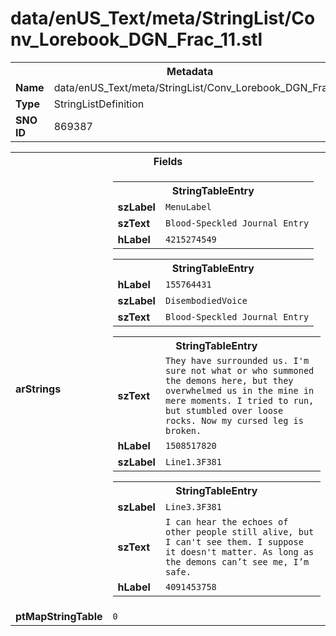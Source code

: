 <h1>data/enUS_Text/meta/StringList/Conv_Lorebook_DGN_Frac_11.stl</h1><table><tr><th colspan="100%">Metadata</th></tr><tr><td><b>Name</b></td><td>data/enUS_Text/meta/StringList/Conv_Lorebook_DGN_Frac_11.stl</td></tr><tr><td><b>Type</b></td><td>StringListDefinition</td></tr><tr><td><b>SNO ID</b></td><td>869387</td></tr></table>

<table><tr><th colspan="100%">Fields</th></tr><tr><td><b>arStrings</b></td><td><table><tr><th colspan="100%">StringTableEntry</th></tr><tr><td><b>szLabel</b></td><td><code>MenuLabel</code></td></tr><tr><td><b>szText</b></td><td><code>Blood-Speckled Journal Entry</code></td></tr><tr><td><b>hLabel</b></td><td><code>4215274549</code></td></tr></table>


<table><tr><th colspan="100%">StringTableEntry</th></tr><tr><td><b>hLabel</b></td><td><code>155764431</code></td></tr><tr><td><b>szLabel</b></td><td><code>DisembodiedVoice</code></td></tr><tr><td><b>szText</b></td><td><code>Blood-Speckled Journal Entry</code></td></tr></table>


<table><tr><th colspan="100%">StringTableEntry</th></tr><tr><td><b>szText</b></td><td><code>They have surrounded us. I'm sure not what or who summoned the demons here, but they overwhelmed us in the mine in mere moments. I tried to run, but stumbled over loose rocks. Now my cursed leg is broken.</code></td></tr><tr><td><b>hLabel</b></td><td><code>1508517820</code></td></tr><tr><td><b>szLabel</b></td><td><code>Line1.3F381</code></td></tr></table>


<table><tr><th colspan="100%">StringTableEntry</th></tr><tr><td><b>szLabel</b></td><td><code>Line3.3F381</code></td></tr><tr><td><b>szText</b></td><td><code>I can hear the echoes of other people still alive, but I can't see them. I suppose it doesn't matter. As long as the demons can’t see me, I’m safe.</code></td></tr><tr><td><b>hLabel</b></td><td><code>4091453758</code></td></tr></table>


</td></tr><tr><td><b>ptMapStringTable</b></td><td><code>0</code></td></tr></table>

